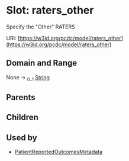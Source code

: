 
# Slot: raters_other


Specify the "Other" RATERS

URI: [https://w3id.org/pcdc/model/raters_other](https://w3id.org/pcdc/model/raters_other)


## Domain and Range

None &#8594;  <sub>0..1</sub> [String](types/String.md)

## Parents


## Children


## Used by

 * [PatientReportedOutcomesMetadata](PatientReportedOutcomesMetadata.md)
